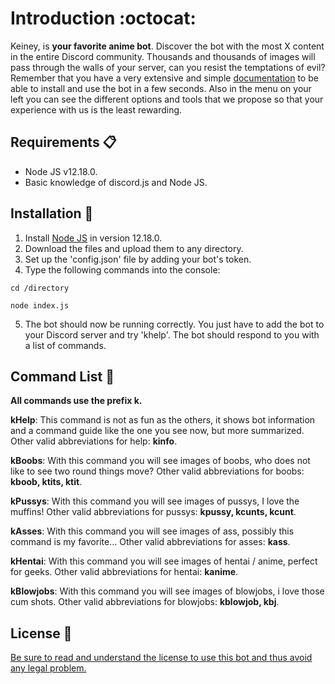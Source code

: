 # Introduction :octocat:

Keiney, is **your favorite anime bot**. Discover the bot with the most X content in the entire Discord community. Thousands and thousands of images will pass through the walls of your server, can you resist the temptations of evil?
Remember that you have a very extensive and simple [documentation](https://keiney.com/documentation/) to be able to install and use the bot in a few seconds. Also in the menu on your left you can see the different options and tools that we propose so that your experience with us is the least rewarding.

## Requirements 📋

- Node JS v12.18.0.
- Basic knowledge of discord.js and Node JS.

## Installation 🔧

1. Install [Node JS](https://nodejs.org/) in version 12.18.0.
2. Download the files and upload them to any directory.
3. Set up the 'config.json' file by adding your bot's token.
4. Type the following commands into the console:
```
cd /directory
```
```
node index.js
```
5. The bot should now be running correctly. You just have to add the bot to your Discord server and try 'khelp'. The bot should respond to you with a list of commands.

## Command List 📖

**All commands use the prefix k.**

**kHelp**: This command is not as fun as the others, it shows bot information and a command guide like the one you see now, but more summarized. Other valid abbreviations for help: **kinfo**.

**kBoobs**: With this command you will see images of boobs, who does not like to see two round things move? Other valid abbreviations for boobs: **kboob, ktits, ktit**.

**kPussys**: With this command you will see images of pussys, I love the muffins! Other valid abbreviations for pussys: **kpussy, kcunts, kcunt**.

**kAsses**: With this command you will see images of ass, possibly this command is my favorite... Other valid abbreviations for asses: **kass**.

**kHentai**: With this command you will see images of hentai / anime, perfect for geeks. Other valid abbreviations for hentai: **kanime**.

**kBlowjobs**: With this command you will see images of blowjobs, i love those cum shots. Other valid abbreviations for blowjobs: **kblowjob, kbj**.

## License 📄
[Be sure to read and understand the license to use this bot and thus avoid any legal problem.](https://github.com/keiney20/discord/blob/master/LICENSE)
